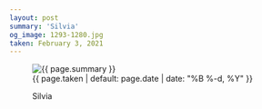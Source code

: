 ```yaml
---
layout: post
summary: 'Silvia'
og_image: 1293-1280.jpg
taken: February 3, 2021
---
```


<figure class="post">
<img alt="{{ page.summary }}" sizes="(min-width: 700px) 50vw, calc(100vw - 2rem)" src="{{ site.assets_url }}/1293-640.jpg" srcset="{{ site.assets_url }}/1293-320.jpg 320w, {{ site.assets_url }}/1293-640.jpg 640w, {{ site.assets_url }}/1293-960.jpg 960w, {{ site.assets_url }}/1293-1280.jpg 1280w"/>
<figcaption>
<time>{{ page.taken | default: page.date | date: "%B %-d, %Y" }}</time>
<p>Silvia</p>
</figcaption>
</figure>
